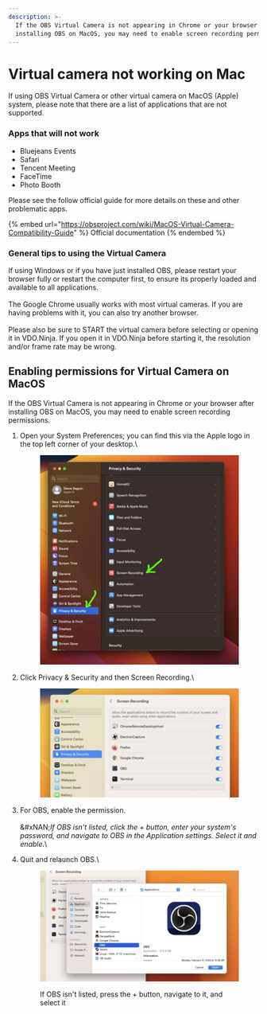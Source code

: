 ```yaml
---
description: >-
  If the OBS Virtual Camera is not appearing in Chrome or your browser after
  installing OBS on MacOS, you may need to enable screen recording permissions
---
```


# Virtual camera not working on Mac

If using OBS Virtual Camera or other virtual camera on MacOS (Apple) system, please note that there are a list of applications that are not supported.

### Apps that will **not** work

* Bluejeans Events
* Safari
* Tencent Meeting
* FaceTime
* Photo Booth

Please see the follow official guide for more details on these and other problematic apps.

{% embed url="https://obsproject.com/wiki/MacOS-Virtual-Camera-Compatibility-Guide" %}
Official documentation
{% endembed %}

### General tips to using the Virtual Camera

If using Windows or if you have just installed OBS, please restart your browser fully or restart the computer first, to ensure its properly loaded and available to all applications.\
\
The Google Chrome usually works with most virtual cameras. If you are having problems with it, you can also try another browser.\
\
Please also be sure to START the virtual camera before selecting or opening it in VDO.Ninja. If you open it in VDO.Ninja before starting it, the resolution and/or frame rate may be wrong.

## Enabling permissions for Virtual Camera on MacOS

If the OBS Virtual Camera is not appearing in Chrome or your browser after installing OBS on MacOS, you may need to enable screen recording permissions.

1.  Open your System Preferences; you can find this via the Apple logo in the top left corner of your desktop.\


    <figure><img src="../.gitbook/assets/image (5) (3) (1).png" alt=""><figcaption></figcaption></figure>


2.  Click Privacy & Security and then Screen Recording.\


    <figure><img src="../.gitbook/assets/image (12) (2) (2).png" alt=""><figcaption></figcaption></figure>
3. For OBS, enable the permission.\
   \
   &#xNAN;_&#x49;f OBS isn't listed, click the + button, enter your system's password, and navigate to OBS in the Application settings. Select it and enable._\

4.  Quit and relaunch OBS.\


    <figure><img src="../.gitbook/assets/image (2) (14).png" alt=""><figcaption><p>If OBS isn't listed, press the + button, navigate to it, and select it</p></figcaption></figure>
